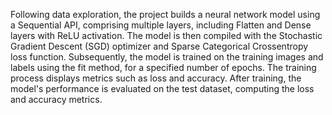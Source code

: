 Following data exploration, the project builds a neural network model using a Sequential API, comprising multiple layers, including Flatten and Dense layers with ReLU activation. The model is then compiled with the Stochastic Gradient Descent (SGD) optimizer and Sparse Categorical Crossentropy loss function. Subsequently, the model is trained on the training images and labels using the fit method, for a specified number of epochs. The training process displays metrics such as loss and accuracy. After training, the model's performance is evaluated on the test dataset, computing the loss and accuracy metrics.
